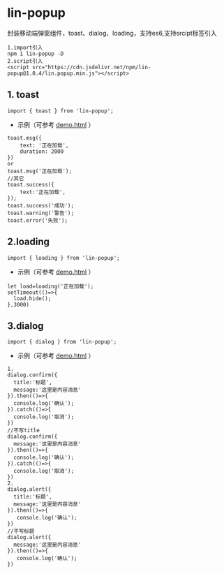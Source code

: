 # lin-popup
封装移动端弹窗组件，toast、dialog、loading，支持es6,支持srcipt标签引入
```
1.import引入
npm i lin-popup -D
2.script引入
<script src="https://cdn.jsdelivr.net/npm/lin-popup@1.0.4/lin.popup.min.js"></script>
```
## 1. toast
```
import { toast } from 'lin-popup';
```
- 示例（可参考 [demo.html](https://github.com/laterly/lin-popup/blob/master/demo/index.html) ）
```
toast.msg({
    text: '正在加载',
    duration: 2000
})
or
toast.msg('正在加载');
//其它
toast.success({
    text:'正在加载',
});
toast.success('成功');
toast.warning('警告');
toast.error('失败');
```
## 2.loading 
```
import { loading } from 'lin-popup';
```
- 示例（可参考 [demo.html](https://github.com/laterly/lin-popup/blob/master/demo/index.html) ）
```
let load=loading('正在加载');
setTimeout(()=>{
  load.hide();
},3000)
```

## 3.dialog
```
import { dialog } from 'lin-popup';
```
- 示例（可参考 [demo.html](https://github.com/laterly/lin-popup/blob/master/demo/index.html) ）
```
1.
dialog.confirm({
  title:'标题',
  message:'这里是内容消息'
}).then(()=>{
  console.log('确认');
}).catch(()=>{
  console.log('取消');
})
//不写title
dialog.confirm({
  message:'这里是内容消息'
}).then(()=>{
  console.log('确认');
}).catch(()=>{
  console.log('取消');
})
2.
dialog.alert({
  title:'标题',
  message:'这里是内容消息'
}).then(()=>{
   console.log('确认');
})
//不写标题
dialog.alert({
  message:'这里是内容消息'
}).then(()=>{
   console.log('确认');
})
```
